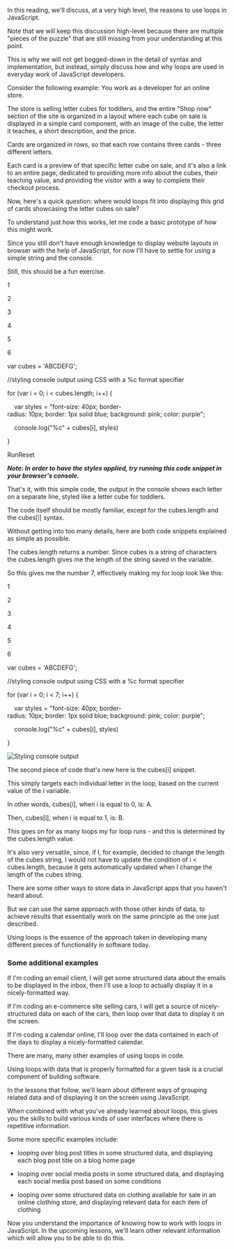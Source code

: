 In this reading, we'll discuss, at a very high level, the reasons to use loops in JavaScript.

Note that we will keep this discussion high-level because there are multiple "pieces of the puzzle" that are still missing from your understanding at this point.

This is why we will not get bogged-down in the detail of syntax and implementation, but instead, simply discuss how and why loops are used in everyday work of JavaScript developers.

Consider the following example: You work as a developer for an online store.

The store is selling letter cubes for toddlers, and the entire "Shop now" section of the site is organized in a layout where each cube on sale is displayed in a simple card component, with an image of the cube, the letter it teaches, a short description, and the price.

Cards are organized in rows, so that each row contains three cards - three different letters.

Each card is a preview of that specific letter cube on sale, and it's also a link to an entire page, dedicated to providing more info about the cubes, their teaching value, and providing the visitor with a way to complete their checkout process.

Now, here's a quick question: where would loops fit into displaying this grid of cards showcasing the letter cubes on sale?

To understand just how this works, let me code a basic prototype of how this might work.

Since you still don't have enough knowledge to display website layouts in browser with the help of JavaScript, for now I'll have to settle for using a simple string and the console.

Still, this should be a fun exercise.

1

2

3

4

5

6

var cubes = 'ABCDEFG';

//styling console output using CSS with a %c format specifier

for (var i = 0; i < cubes.length; i++) {

    var styles = "font-size: 40px; border-radius: 10px; border: 1px solid blue; background: pink; color: purple";

    console.log("%c" + cubes[i], styles)

}

RunReset

_**Note: In order to have the styles applied, try running this code snippet in your browser's console.**_

That's it, with this simple code, the output in the console shows each letter on a separate line, styled like a letter cube for toddlers.

The code itself should be mostly familiar, except for the cubes.length and the cubes[i] syntax.

Without getting into too many details, here are both code snippets explained as simple as possible.

The cubes.length returns a number. Since cubes is a string of characters the cubes.length gives me the length of the string saved in the variable.

So this gives me the number 7, effectively making my for loop look like this:

1

2

3

4

5

6

var cubes = 'ABCDEFG';

//styling console output using CSS with a %c format specifier

for (var i = 0; i < 7; i++) {

    var styles = "font-size: 40px; border-radius: 10px; border: 1px solid blue; background: pink; color: purple";

    console.log("%c" + cubes[i], styles)

}

![Styling console output](https://d3c33hcgiwev3.cloudfront.net/imageAssetProxy.v1/80UV44AjRfe3wSiZ5hrO3Q_cc31ca26763041eb84d824c6facbeca1_console-output-1.png?expiry=1704240000000&hmac=bVWq31sWt4OJX5vaAbCPYJ-kHDH-W51QXtTr4v1LGT0)

The second piece of code that's new here is the cubes[i] snippet.

This simply targets each individual letter in the loop, based on the current value of the i variable.

In other words, cubes[i], when i is equal to 0, is: A.

Then, cubes[i], when i is equal to 1, is: B.

This goes on for as many loops my for loop runs - and this is determined by the cubes.length value.

It's also very versatile, since, if I, for example, decided to change the length of the cubes string, I would not have to update the condition of i < cubes.length, because it gets automatically updated when I change the length of the cubes string.

There are some other ways to store data in JavaScript apps that you haven't heard about.

But we can use the same approach with those other kinds of data, to achieve results that essentially work on the same principle as the one just described.

Using loops is the essence of the approach taken in developing many different pieces of functionality in software today.

### Some additional examples

If I'm coding an email client, I will get some structured data about the emails to be displayed in the inbox, then I'll use a loop to actually display it in a nicely-formatted way.

If I'm coding an e-commerce site selling cars, I will get a source of nicely-structured data on each of the cars, then loop over that data to display it on the screen.

If I'm coding a calendar online, I'll loop over the data contained in each of the days to display a nicely-formatted calendar.

There are many, many other examples of using loops in code.

Using loops with data that is properly formatted for a given task is a crucial component of building software.

In the lessons that follow, we'll learn about different ways of grouping related data and of displaying it on the screen using JavaScript.

When combined with what you've already learned about loops, this gives you the skills to build various kinds of user interfaces where there is repetitive information.

Some more specific examples include:

- looping over blog post titles in some structured data, and displaying each blog post title on a blog home page
    
- looping over social media posts in some structured data, and displaying each social media post based on some conditions
    
- looping over some structured data on clothing available for sale in an online clothing store, and displaying relevant data for each item of clothing
    

Now you understand the importance of knowing how to work with loops in JavaScript. In the upcoming lessons, we'll learn other relevant information which will allow you to be able to do this.